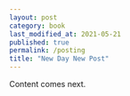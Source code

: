 ```yaml
---
layout: post
category: book
last_modified_at: 2021-05-21
published: true
permalink: /posting
title: "New Day New Post"
---
```


Content comes next.
